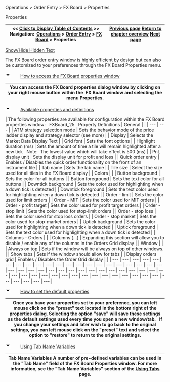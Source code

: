 ﻿


Operations \> Order Entry \> FX Board \> Properties






















Properties







| \<\< [Click to Display Table of Contents](properties_fx_board.md) \>\> **Navigation:**     [Operations](operations-1.md) \> [Order Entry](order_entry-1.md) \> [FX Board](fx_board-1.md) \> Properties | [Previous page](managing_positions_fx_board-1.md) [Return to chapter overview](fx_board-1.md) [Next page](order_ticket-1.md) |
| --- | --- |




[Show/Hide Hidden Text](javascript:HMToggleExpandAll(!HMAnyToggleOpen()) "Click to open/close expanding sections")









The FX Board order entry window is highly efficient by design but can also be customized to your preferences through the FX Board Properties menu.


![tog_minus](tog_minus-1.gif)        [How to access the FX Board properties window](javascript:HMToggle('toggle','HowToAccessTheFxBoardPropertiesWindow','HowToAccessTheFxBoardPropertiesWindow_ICON'))




| You can access the FX Board properties dialog window by clicking on your right mouse button within the  FX Board window and selecting the menu Properties. |
| --- |



![tog_minus](tog_minus-1.gif)        [Available properties and definitions](javascript:HMToggle('toggle','AvailablePropertiesAndDefinitions','AvailablePropertiesAndDefinitions_ICON'))




| The following properties are available for configuration within the FX Board properties window:   FXBoard_25   Property Definitions   | General |  | | --- | --- | | ATM strategy selection mode | Sets the behavior mode of the price ladder display and strategy selector (see more) | | Display | Selects the Market Data Display Text | | Grid font | Sets the font options | | Highlight duration (ms) | Sets the amount of time a tile will remain highlighted after a new tick   Note:  The lowest value which will take effect is 500 (ms) | | PnL display unit | Sets the display unit for profit and loss | | Quick order entry | Enables / Disables the quick order functionality on the front of an instrument tile | | Tab name | Sets the tab name | | Tile size | Select the size used for all tiles in the FX Board display | | Colors |  | | Button background | Sets the color for all buttons | | Button foreground | Sets the text color for all buttons | | Downtick background | Sets the color used for highlighting when a down tick is detected | | Downtick foreground | Sets the text color used for highlighting when a down tick is detected | | Order \- limit | Sets the color used for limit orders | | Order \- MIT | Sets the color used for MIT orders | | Order \- profit target | Sets the color used for profit target orders | | Order \- stop limit | Sets the color used for stop\-limit orders | | Order \- stop loss | Sets the color used for stop loss orders | | Order \- stop market | Sets the color used for stop\-market orders | | Uptick background | Sets the color used for highlighting when a down tick is detected | | Uptick foreground | Sets the text color used for highlighting when a down tick is detected | | Columns \- Orders |  | | Columns (...) | Expanding this section will allow you to disable / enable any of the columns in the Orders Grid display | | Window |  | | Always on top | Sets if the window will be always on top of other windows. | | Show tabs | Sets if the window should allow for tabs | | Display orders grid | Enables / Disables the Order Grid display | |
| --- | --- | --- | --- | --- | --- | --- | --- | --- | --- | --- | --- | --- | --- | --- | --- | --- | --- | --- | --- | --- | --- | --- | --- | --- | --- | --- | --- | --- | --- | --- | --- | --- | --- | --- | --- | --- | --- | --- | --- | --- | --- | --- | --- | --- | --- | --- | --- | --- | --- | --- | --- | --- | --- | --- | --- | --- |



![tog_minus](tog_minus-1.gif)        [How to set the default properties](javascript:HMToggle('toggle','HowToSetTheDefaultProperties','HowToSetTheDefaultProperties_ICON'))




| Once you have your properties set to your preference, you can left mouse click on the "preset" text located in the bottom right of the properties dialog. Selecting the option "save" will save these settings as the default settings used every time you open a new window/tab.   If you change your settings and later wish to go back to the original settings, you can left mouse click on the "preset" text and select the option to "restore" to return to the original settings. |
| --- |



![tog_minus](tog_minus-1.gif)        [Using Tab Name Variables](javascript:HMToggle('toggle','UsingTabNameVariables','UsingTabNameVariables_ICON'))




| Tab Name Variables A number of pre\-defined variables can be used in the "Tab Name" field of the FX Board Properties window. For more information, see the "Tab Name Variables" section of the [Using Tabs](using_tabs-1.md) page. |
| --- |










